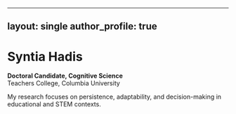 
---
layout: single
author_profile: true
---

# Syntia Hadis
**Doctoral Candidate, Cognitive Science**  
Teachers College, Columbia University  

My research focuses on persistence, adaptability, and decision-making in educational and STEM contexts.


